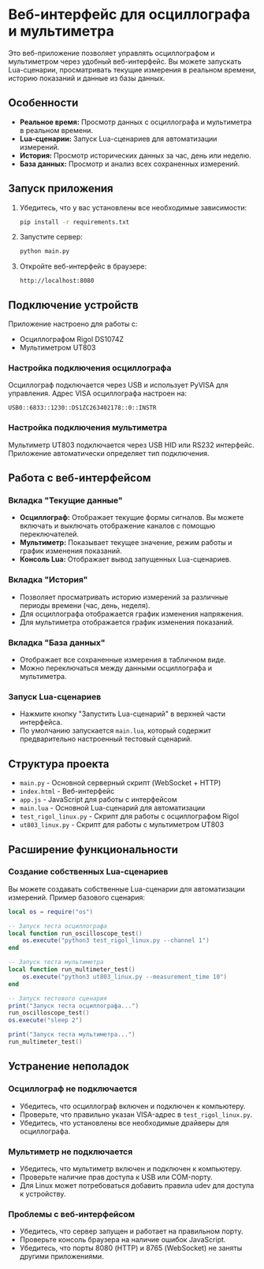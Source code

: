 # Веб-интерфейс для осциллографа и мультиметра

Это веб-приложение позволяет управлять осциллографом и мультиметром через удобный веб-интерфейс. Вы можете запускать Lua-сценарии, просматривать текущие измерения в реальном времени, историю показаний и данные из базы данных.

## Особенности

- **Реальное время:** Просмотр данных с осциллографа и мультиметра в реальном времени.
- **Lua-сценарии:** Запуск Lua-сценариев для автоматизации измерений.
- **История:** Просмотр исторических данных за час, день или неделю.
- **База данных:** Просмотр и анализ всех сохраненных измерений.

## Запуск приложения

1. Убедитесь, что у вас установлены все необходимые зависимости:
   ```bash
   pip install -r requirements.txt
   ```

2. Запустите сервер:
   ```bash
   python main.py
   ```

3. Откройте веб-интерфейс в браузере:
   ```
   http://localhost:8080
   ```

## Подключение устройств

Приложение настроено для работы с:
- Осциллографом Rigol DS1074Z
- Мультиметром UT803

### Настройка подключения осциллографа

Осциллограф подключается через USB и использует PyVISA для управления. Адрес VISA осциллографа настроен на:
```
USB0::6833::1230::DS1ZC263402178::0::INSTR
```

### Настройка подключения мультиметра

Мультиметр UT803 подключается через USB HID или RS232 интерфейс. Приложение автоматически определяет тип подключения.

## Работа с веб-интерфейсом

### Вкладка "Текущие данные"

- **Осциллограф:** Отображает текущие формы сигналов. Вы можете включать и выключать отображение каналов с помощью переключателей.
- **Мультиметр:** Показывает текущее значение, режим работы и график изменения показаний.
- **Консоль Lua:** Отображает вывод запущенных Lua-сценариев.

### Вкладка "История"

- Позволяет просматривать историю измерений за различные периоды времени (час, день, неделя).
- Для осциллографа отображается график изменения напряжения.
- Для мультиметра отображается график изменения показаний.

### Вкладка "База данных"

- Отображает все сохраненные измерения в табличном виде.
- Можно переключаться между данными осциллографа и мультиметра.

### Запуск Lua-сценариев

- Нажмите кнопку "Запустить Lua-сценарий" в верхней части интерфейса.
- По умолчанию запускается `main.lua`, который содержит предварительно настроенный тестовый сценарий.

## Структура проекта

- `main.py` - Основной серверный скрипт (WebSocket + HTTP)
- `index.html` - Веб-интерфейс
- `app.js` - JavaScript для работы с интерфейсом
- `main.lua` - Основной Lua-сценарий для автоматизации
- `test_rigol_linux.py` - Скрипт для работы с осциллографом Rigol
- `ut803_linux.py` - Скрипт для работы с мультиметром UT803

## Расширение функциональности

### Создание собственных Lua-сценариев

Вы можете создавать собственные Lua-сценарии для автоматизации измерений. Пример базового сценария:

```lua
local os = require("os")

-- Запуск теста осциллографа
local function run_oscilloscope_test()
    os.execute("python3 test_rigol_linux.py --channel 1")
end

-- Запуск теста мультиметра
local function run_multimeter_test()
    os.execute("python3 ut803_linux.py --measurement_time 10")
end

-- Запуск тестового сценария
print("Запуск теста осциллографа...")
run_oscilloscope_test()
os.execute("sleep 2")

print("Запуск теста мультиметра...")
run_multimeter_test()
```

## Устранение неполадок

### Осциллограф не подключается

- Убедитесь, что осциллограф включен и подключен к компьютеру.
- Проверьте, что правильно указан VISA-адрес в `test_rigol_linux.py`.
- Убедитесь, что установлены все необходимые драйверы для осциллографа.

### Мультиметр не подключается

- Убедитесь, что мультиметр включен и подключен к компьютеру.
- Проверьте наличие прав доступа к USB или COM-порту.
- Для Linux может потребоваться добавить правила udev для доступа к устройству.

### Проблемы с веб-интерфейсом

- Убедитесь, что сервер запущен и работает на правильном порту.
- Проверьте консоль браузера на наличие ошибок JavaScript.
- Убедитесь, что порты 8080 (HTTP) и 8765 (WebSocket) не заняты другими приложениями. 